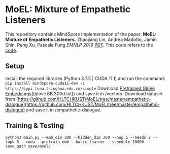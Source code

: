 MoEL: Mixture of Empathetic Listeners
====

This repository contains MindSpore implementation of the paper: **MoEL: Mixture of Empathetic Listeners.** Zhaojiang Lin, Andrea Madotto, Jamin Shin, Peng Xu, Pascale Fung *EMNLP 2019* [PDF](https://arxiv.org/pdf/1908.07687.pdf).
This code refers to the [code](https://github.com/HLTCHKUST/MoEL).

Setup
---

Install the required libraries (Python 3.7.5 | CUDA 11.1) and run the command:
`pip install mindspore-cuda11-dev -i https://pypi.tuna.tsinghua.edu.cn/simple`
Download [Pretrained GloVe Embeddings](http://nlp.stanford.edu/data/glove.6B.zip)((glove.6B.300d.txt)) and save it in /vectors.
Download dataset from [https://github.com/HLTCHKUST/MoEL/tree/master/empathetic-dialogue](https://github.com/HLTCHKUST/MoEL/tree/master/empathetic-dialogue) and save it in /empathetic-dialogue.

Training & Testing
---

`python3 main.py --emb_dim 300 --hidden_dim 300 --hop 1 --heads 2 --topk 5 --cuda --pretrain_emb --basic_learner --schedule 10000 --save_path save/moel/`
